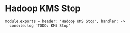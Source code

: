 
# Hadoop KMS Stop

    module.exports = header: 'Hadoop KMS Stop', handler: ->
      console.log 'TODO: KMS Stop'
